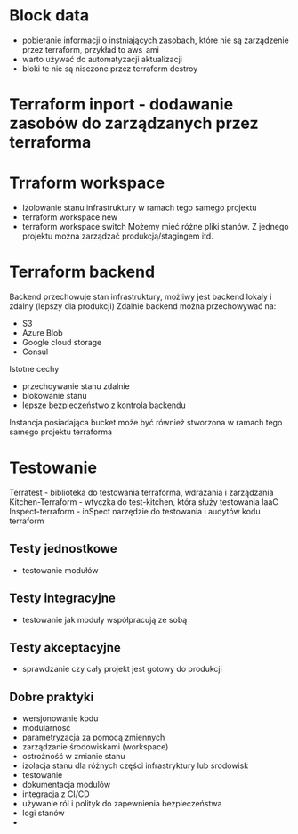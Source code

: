 # Block data

- pobieranie informacji o instniających zasobach, które nie są zarządzenie przez terraform,
  przykład to aws_ami
- warto używać do automatyzacji aktualizacji
- bloki te nie są nisczone przez terraform destroy

# Terraform inport - dodawanie zasobów do zarządzanych przez terraforma

# Trraform workspace

- Izolowanie stanu infrastruktury w ramach tego samego projektu
- terraform workspace new
- terraform workspace switch
  Możemy mieć różne pliki stanów. Z jednego projektu można zarządzać produkcją/stagingem itd.

# Terraform backend

Backend przechowuje stan infrastruktury, możliwy jest backend lokaly i zdalny (lepszy dla produkcji)
Zdalnie backend można przechowywać na:

- S3
- Azure Blob
- Google cloud storage
- Consul

Istotne cechy

- przechoywanie stanu zdalnie
- blokowanie stanu
- lepsze bezpieczeństwo z kontrola backendu

Instancja posiadająca bucket może być również stworzona w ramach tego samego projektu terraforma

# Testowanie

Terratest - biblioteka do testowania terraforma, wdrażania i zarządzania
Kitchen-Terraform - wtyczka do test-kitchen, która służy testowania IaaC
Inspect-terraform - inSpect narzędzie do testowania i audytów kodu terraform

## Testy jednostkowe

- testowanie modułów

## Testy integracyjne

- testowanie jak moduły współpracują ze sobą

## Testy akceptacyjne

- sprawdzanie czy cały projekt jest gotowy do produkcji

## Dobre praktyki

- wersjonowanie kodu
- modularnosć
- parametryzacja za pomocą zmiennych
- zarządzanie środowiskami (workspace)
- ostrożność w zmianie stanu
- izolacja stanu dla różnych części infrastryktury lub środowisk
- testowanie
- dokumentacja modulów
- integracja z CI/CD
- używanie ról i polityk do zapewnienia bezpieczeństwa
- logi stanów
-
